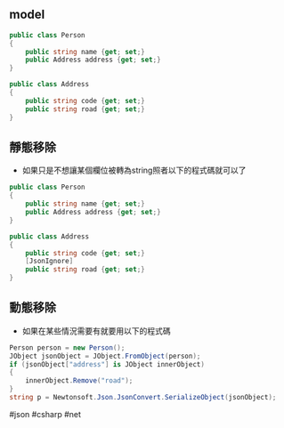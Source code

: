 ## model

```csharp
public class Person
{
	public string name {get; set;}
	public Address address {get; set;}
}

public class Address
{
	public string code {get; set;}
	public string road {get; set;}
}
```
## 靜態移除

* 如果只是不想讓某個欄位被轉為string照者以下的程式碼就可以了
```csharp
public class Person
{
	public string name {get; set;}
	public Address address {get; set;}
}

public class Address
{
	public string code {get; set;}
	[JsonIgnore]
	public string road {get; set;}
}
```
## 動態移除

* 如果在某些情況需要有就要用以下的程式碼
```csharp
Person person = new Person();
JObject jsonObject = JObject.FromObject(person);
if (jsonObject["address"] is JObject innerObject)
{
	innerObject.Remove("road");
}
string p = Newtonsoft.Json.JsonConvert.SerializeObject(jsonObject);
```

#json #csharp #net 